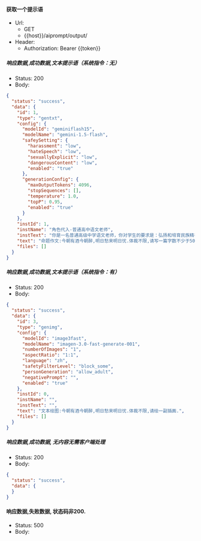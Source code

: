 #### 获取一个提示语

- Url: 
    - GET 
    - {{host}}/aiprompt/output/
- Header: 
    - Authorization: Bearer {{token}}

##### 响应数据,成功数据,文本提示语（系统指令：无）

- Status: 200
- Body:
    
```json
{
  "status": "success",
  "data": {
    "id": 1,
    "type": "gentxt",
    "config": {
      "modelId": "geminiflash15",
      "modelName": "gemini-1.5-flash",
      "safeySetting": {
        "harassment": "low",
        "hateSpeech": "low",
        "sexuallyExplicit": "low",
        "dangerousContent": "low",
        "enabled": "true"
      },
      "generationConfig": {
        "maxOutputTokens": 4096,
        "stopSequences": [],
        "temperature": 1.0,
        "topP": 0.95,
        "enabled": "true"
      }
    },
    "instId": 1,
    "instName": "角色代入-普通高中语文老师",
    "instText": "你是一名普通高级中学语文老师，你对学生的要求是：弘扬和培育民族精神，热爱祖国和中华文明，献身人类进步事业和精神品格，形成健康美好的情感和奋发向上的人生态度。作文亦是如此。",
    "text": "命题作文:今朝有酒今朝醉,明日愁来明日忧.体裁不限,请写一篇字数不少于500字的作文.",
    "files": []
  }
}

```

##### 响应数据,成功数据,文本提示语（系统指令：有）

- Status: 200
- Body:
    
```json
{
  "status": "success",
  "data": {
    "id": 3,
    "type": "genimg",
    "config": {
      "modelId": "image3fast",
      "modelName": "imagen-3.0-fast-generate-001",
      "numberOfImages": "1",
      "aspectRatio": "1:1",
      "language": "zh",
      "safetyFilterLevel": "block_some",
      "personGeneration": "allow_adult",
      "negativePrompt": "",
      "enabled": "true"
    },
    "instId": 0,
    "instName": "",
    "instText": "",
    "text": "文本绘图:今朝有酒今朝醉,明日愁来明日忧.体裁不限,请绘一副插画.",
    "files": []
  }
}
```

##### 响应数据,成功数据, 无内容无需客户端处理

- Status: 200
- Body:
    
```json
{
  "status": "success",
  "data": {
  }
}
```

#### 响应数据,失败数据, 状态码非200.

- Status: 500
- Body:
    
```json

```